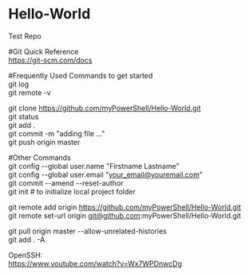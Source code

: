# Hello-World
Test Repo

#Git Quick Reference <br />
https://git-scm.com/docs <br />



#Frequently Used Commands to get started <br />
git log <br />
git remote -v <br />

git clone https://github.com/myPowerShell/Hello-World.git <br />
git status <br />
git add . <br />
git commit -m "adding file ..." <br />
git push origin master <br />


#Other Commands <br />
git config --global user.name "Firstname Lastname" <br />
git config --global user.email "your_email@youremail.com" <br />
git commit --amend --reset-author <br />
git init # to initialize local project folder <br />

git remote add origin https://github.com/myPowerShell/Hello-World.git <br />
git remote set-url origin git@github.com:myPowerShell/Hello-World.git <br />

git pull origin master  --allow-unrelated-histories <br />
git add . -A <br />

OpenSSH: <br/>
https://www.youtube.com/watch?v=Wx7WPDnwcDg <br/>



